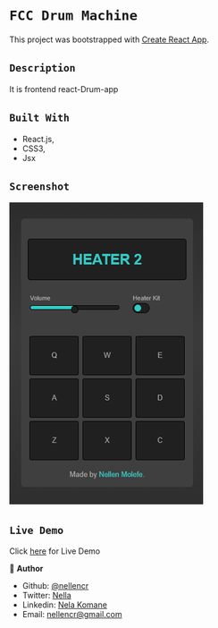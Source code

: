 # `FCC Drum Machine`


This project was bootstrapped with [Create React App](https://github.com/facebook/create-react-app).


## `Description`
It is frontend react-Drum-app 


## `Built With`

- React.js,
- CSS3,
- Jsx


## `Screenshot`
![Screenshoot](src/images/drum.png)



## `Live Demo`
 Click [here](https://youthful-haibt-8e402e.netlify.app) for Live Demo


👤 **Author**

- Github: [@nellencr](https://github.com/nellencr)
- Twitter: [Nella](https://twitter.com/Nella75794271)
- Linkedin: [Nela Komane](https://www.linkedin.com/in/nela-komane-8866b9192/)
- Email: nellencr@gmail.com 
